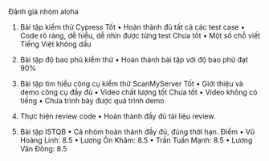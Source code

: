 Đánh giá nhóm aloha

1. Bài tập kiểm thử Cypress
Tốt
•	Hoàn thành đủ tất cả các test case
•	Code rõ ràng, dễ hiểu, dễ nhìn được từng test
Chưa tốt
•	Một số chỗ viết Tiếng Việt không dấu
2. Bài tập độ bao phủ kiểm thử
•	Hoàn thành bài tập với độ bao phủ đạt 90%
3. Bài tập tìm hiểu công cụ kiểm thử ScanMyServer
Tốt
•	Giới thiệu và demo công cụ đầy đủ
•	Video chất lượng tốt
Chưa tốt
•	Video không có tiếng
•	Chưa trình bày được quá trình demo

4. Thực hiện review code
•	Hoàn thành đầy đủ tài liệu review.
5. Bài tập ISTQB
•	Cả nhóm hoàn thành đầy đủ, đúng thời hạn. 
Điểm
•	Vũ Hoàng Linh: 8.5
•	Lương Ỏn Khăm: 8.5
•	Trần Tuấn Mạnh: 8.5
•	Lương Văn Đông: 8.5

